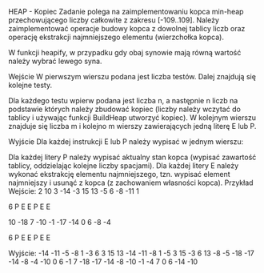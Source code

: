 HEAP - Kopiec
Zadanie polega na zaimplementowaniu kopca min-heap przechowującego liczby całkowite z zakresu [-109..109]. Należy zaimplementować operacje budowy kopca z dowolnej tablicy liczb oraz operację ekstrakcji najmniejszego elementu (wierzchołka kopca).

W funkcji heapify, w przypadku gdy obaj synowie mają równą wartość należy wybrać lewego syna.

Wejście
W pierwszym wierszu podana jest liczba testów. Dalej znajdują się kolejne testy.

Dla każdego testu wpierw podana jest liczba n, a następnie n liczb na podstawie których należy zbudować kopiec (liczby należy wczytać do tablicy i używając funkcji BuildHeap utworzyć kopiec). W kolejnym wierszu znajduje się liczba m i kolejno m wierszy zawierających jedną literę E lub P.

Wyjście
Dla każdej instrukcji E lub P należy wypisać w jednym wierszu:

Dla każdej litery P należy wypisać aktualny stan kopca (wypisać zawartość tablicy, oddzielając kolejne liczby spacjami).
Dla każdej litery E należy wykonać ekstrakcję elementu najmniejszego, tzn. wypisać element najmniejszy i usunąć z kopca (z zachowaniem własności kopca).
Przykład
Wejście:
2
10
3
-14
-3
15
13
-5
6
-8
-11
1

6
P
E
E
P
E
E

10
-18
7
-10
-1
-17
-14
0
6
-8
-4

6
P
E
E
P
E
E


Wyjście:
-14 -11 -5 -8 1 -3 6 3 15 13
-14
-11
-8 1 -5 3 15 -3 6 13
-8
-5
-18 -17 -14 -8 -4 -10 0 6 -1 7
-18
-17
-14 -8 -10 -1 -4 7 0 6
-14
-10
